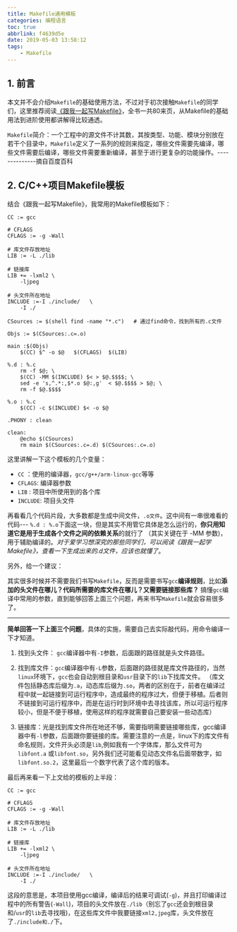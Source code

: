 ```yaml
---
title: Makefile通用模板
categories: 编程语言
toc: true
abbrlink: f4639d5e
date: 2019-05-03 13:58:12
tags:
	- Makefile
---
```



## 1. 前言

本文并不会介绍`Makefile`的基础使用方法，不过对于初次接触`Makefile`的同学们，这里推荐阅读[《跟我一起写Makefile》](https://github.com/ravenxrz/Notes/blob/master/%E8%B7%9F%E6%88%91%E4%B8%80%E8%B5%B7%E5%86%99Makefile/Makefile.pdf)，全书一共80来页，从Makefile的基础用法到进阶使用都讲解得比较通透。

<!-- more -->
`Makefile`简介：一个工程中的源文件不计其数，其按类型、功能、模块分别放在若干个目录中，`Makefile`定义了一系列的规则来指定，哪些文件需要先编译，哪些文件需要后编译，哪些文件需要重新编译，甚至于进行更复杂的功能操作。--------------摘自百度百科

## 2. C/C++项目Makefile模板

结合《跟我一起写Makefile》，我常用的Makefile模板如下：

```
CC := gcc

# CFLAGS
CFLAGS := -g -Wall

# 库文件存放地址
LIB := -L ./lib

# 链接库
LIB += -lxml2 \
	-ljpeg 
	
# 头文件所在地址
INCLUDE :=-I ./include/   \
	-I ./

CSources := $(shell find -name "*.c")   # 通过find命令，找到所有的.c文件

Objs := $(CSources:.c=.o)

main :$(Objs)
	$(CC) $^ -o $@   $(CFLAGS)  $(LIB)

%.d : %.c
	rm -f $@; \
	$(CC) -MM $(INCLUDE) $< > $@.$$$$; \
	sed -e 's,^.*:,$*.o $@:,g'  < $@.$$$$ > $@; \
	rm -f $@.$$$$

%.o : %.c
	$(CC) -c $(INCLUDE) $< -o $@

.PHONY : clean

clean:
	@echo $(CSources)
	rm main $(CSources:.c=.d) $(CSources:.c=.o)
```

这里讲解一下这个模板的几个变量：

- `CC` ：使用的编译器，`gcc/g++/arm-linux-gcc`等等
- `CFLAGS`: 编译器参数
- `LIB` : 项目中所使用到的各个库
- `INCLUDE`: 项目头文件

再看看几个代码片段，大多数都是生成中间文件，`.o文件`。这中间有一串很难看的代码--- `%.d : %.o`下面这一块，但是其实不用管它具体是怎么运行的，**你只用知道它是用于生成各个文件之间的依赖关系**的就行了 （其实关键在于 -MM 参数)，用于辅助编译的。*对于爱学习想深究的那些同学们，可以阅读《跟我一起学Makefile》，查看一下生成出来的.d文件，应该也就懂了*。

另外，给一个建议：

其实很多时候并不需要我们书写`Makefile`，反而是需要书写`gcc`**编译规则**，比如**添加的头文件在哪儿？代码所需要的库文件在哪儿？又需要链接那些库？**  搞懂`gcc`编译中常用的参数，直到能够回答上面三个问题，再来书写`Makefile`就会容易很多了。

----

**简单回答一下上面三个问题**，具体的实施，需要自己去实际敲代码，用命令编译一下才知道。

1. 找到头文件： `gcc`编译器中有`-I`参数，后面跟的路径就是头文件路径。

2. 找到库文件：`gcc`编译器中有`-L`参数，后面跟的路径就是库文件路径的，当然`linux`环境下，`gcc`也会自动到根目录和`usr`目录下的`lib`下找库文件。  （库文件包括静态库后缀为`.a`，动态库后缀为`.so`，两者的区别在于，前者在编译过程中就一起链接到可运行程序中，造成最终的程序过大，但便于移植。后者则不链接到可运行程序中，而是在运行时到环境中去寻找该库，所以可运行程序较小，但是不便于移植，使用这样的程序就需要自己要安装一些动态库）

3. 链接库：光是找到库文件所在地还不够，需要指明需要链接哪些库，gcc编译器中有`-l`参数，后面跟你要链接的库。需要注意的一点是，linux下的库文件有命名规则，文件开头必须是`lib`,例如我有一个字体库，那么文件可为`libfont.a` 或`libfont.so`，另外我们还可能看见动态文件名后面带数字，如`libfont.so.2`，这里最后一个数字代表了这个库的版本。

最后再来看一下上文给的模板的上半段：

```
CC := gcc

# CFLAGS
CFLAGS := -g -Wall

# 库文件存放地址
LIB := -L ./lib

# 链接库
LIB += -lxml2 \
	-ljpeg 
	
# 头文件所在地址
INCLUDE :=-I ./include/   \
	-I ./
```

这段的意思是，本项目使用gcc编译，编译后的结果可调试(`-g`)，并且打印编译过程中的所有警告(`-Wall`)，项目的头文件放在`./lib`（别忘了`gcc`还会到根目录和/`usr`的`lib`去寻找哦)，在这些库文件中我要链接`xml2,jpeg`库，头文件放在了`./include和./`下。

